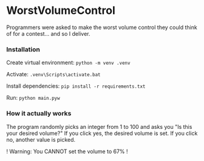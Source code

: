 # WorstVolumeControl
Programmers were asked to make the worst volume control they could think of for a contest... and so I deliver.

### Installation
Create virtual environment: `python -m venv .venv`

Activate: `.venv\Scripts\activate.bat`

Install dependencies: `pip install -r requirements.txt`

Run: `python main.pyw`

### How it actually works
The program randomly picks an integer from 1 to 100 and asks you "Is this your desired volume?" If you click yes, the desired volume is set. If you click no, another value is picked.

! Warning: You CANNOT set the volume to 67% !